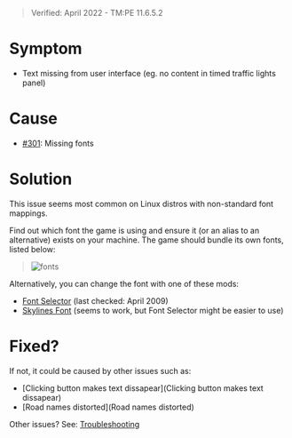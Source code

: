 > Verified: April 2022 - TM:PE 11.6.5.2

# Symptom

* Text missing from user interface (eg. no content in timed traffic lights panel)

# Cause

* [#301](https://github.com/krzychu124/Cities-Skylines-Traffic-Manager-President-Edition/issues/301): Missing fonts

# Solution

This issue seems most common on Linux distros with non-standard font mappings.

Find out which font the game is using and ensure it (or an alias to an alternative) exists on your machine. The game should bundle its own fonts, listed below:

> ![fonts](https://user-images.githubusercontent.com/1386719/57154425-bd6a5b80-6dd0-11e9-8a1f-2519b58dc8e0.jpg)

Alternatively, you can change the font with one of these mods:

* [Font Selector](https://steamcommunity.com/sharedfiles/filedetails/?id=412149127) (last checked: April 2009)
* [Skylines Font](https://steamcommunity.com/sharedfiles/filedetails/?id=408286108) (seems to work, but Font Selector might be easier to use)

# Fixed?

If not, it could be caused by other issues such as:

* [Clicking button makes text dissapear](Clicking button makes text dissapear)
* [Road names distorted](Road names distorted)

Other issues? See: [Troubleshooting](Troubleshooting)